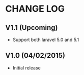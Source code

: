 CHANGE LOG
==========


## V1.1 (Upcoming)

* Support both laravel 5.0 and 5.1


## V1.0 (04/02/2015)

* Initial release
